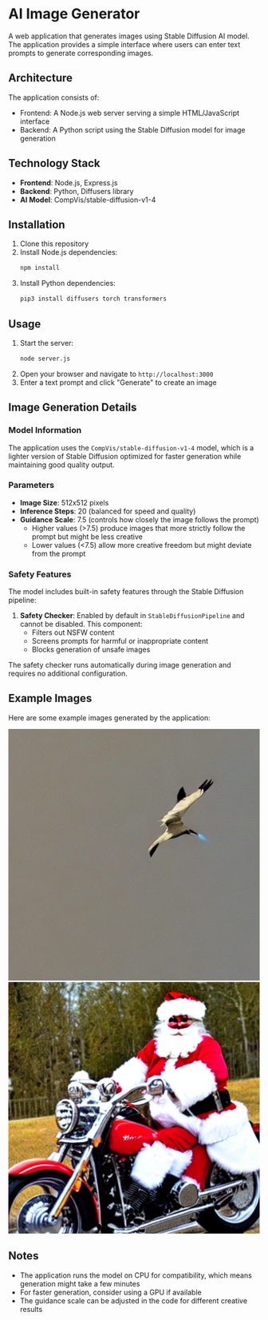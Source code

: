 # AI Image Generator

A web application that generates images using Stable Diffusion AI model. The application provides a simple interface where users can enter text prompts to generate corresponding images.

## Architecture

The application consists of:
- Frontend: A Node.js web server serving a simple HTML/JavaScript interface
- Backend: A Python script using the Stable Diffusion model for image generation

## Technology Stack

- **Frontend**: Node.js, Express.js
- **Backend**: Python, Diffusers library
- **AI Model**: CompVis/stable-diffusion-v1-4

## Installation

1. Clone this repository
2. Install Node.js dependencies:
   ```bash
   npm install
   ```
3. Install Python dependencies:
   ```bash
   pip3 install diffusers torch transformers
   ```

## Usage

1. Start the server:
   ```bash
   node server.js
   ```
2. Open your browser and navigate to `http://localhost:3000`
3. Enter a text prompt and click "Generate" to create an image

## Image Generation Details

### Model Information
The application uses the `CompVis/stable-diffusion-v1-4` model, which is a lighter version of Stable Diffusion optimized for faster generation while maintaining good quality output.

### Parameters
- **Image Size**: 512x512 pixels
- **Inference Steps**: 20 (balanced for speed and quality)
- **Guidance Scale**: 7.5 (controls how closely the image follows the prompt)
  - Higher values (>7.5) produce images that more strictly follow the prompt but might be less creative
  - Lower values (<7.5) allow more creative freedom but might deviate from the prompt

### Safety Features
The model includes built-in safety features through the Stable Diffusion pipeline:
1. **Safety Checker**: Enabled by default in `StableDiffusionPipeline` and cannot be disabled. This component:
   - Filters out NSFW content
   - Screens prompts for harmful or inappropriate content
   - Blocks generation of unsafe images

The safety checker runs automatically during image generation and requires no additional configuration.

## Example Images

Here are some example images generated by the application:

![Example 1](image-1741213673840.png)
![Example 2](image-1741213740380.png)

## Notes
- The application runs the model on CPU for compatibility, which means generation might take a few minutes
- For faster generation, consider using a GPU if available
- The guidance scale can be adjusted in the code for different creative results
